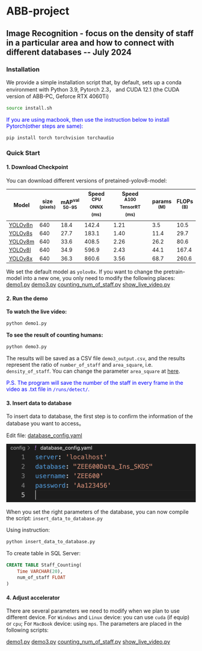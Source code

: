 # ABB-project

## Image Recognition - focus on the density of staff in a particular area and how to connect with different databases -- July 2024


### Installation
We provide a simple installation script that, by default, sets up a conda environment with Python 3.9, Pytorch 2.3， and CUDA 12.1 (the CUDA version of ABB-PC, Geforce RTX 4060Ti)

```.bash
source install.sh
```

<font color=blue>If you are using macbook, then use the instruction below to install Pytorch(other steps are same):</font>

```
pip install torch torchvision torchaudio
```

### Quick Start

#### 1. Download Checkpoint

You can download different versions of pretained-yolov8-model:

| Model                                                                                     | size<br><sup>(pixels) | mAP<sup>val<br>50-95 | Speed<br><sup>CPU ONNX<br>(ms) | Speed<br><sup>A100 TensorRT<br>(ms) | params<br><sup>(M) | FLOPs<br><sup>(B) |
| ----------------------------------------------------------------------------------------- | --------------------- | -------------------- | ------------------------------ | ----------------------------------- | ------------------ | ----------------- |
| [YOLOv8n](https://github.com/ultralytics/assets/releases/download/v8.2.0/yolov8n-oiv7.pt) | 640                   | 18.4                 | 142.4                          | 1.21                                | 3.5                | 10.5              |
| [YOLOv8s](https://github.com/ultralytics/assets/releases/download/v8.2.0/yolov8s-oiv7.pt) | 640                   | 27.7                 | 183.1                          | 1.40                                | 11.4               | 29.7              |
| [YOLOv8m](https://github.com/ultralytics/assets/releases/download/v8.2.0/yolov8m-oiv7.pt) | 640                   | 33.6                 | 408.5                          | 2.26                                | 26.2               | 80.6              |
| [YOLOv8l](https://github.com/ultralytics/assets/releases/download/v8.2.0/yolov8l-oiv7.pt) | 640                   | 34.9                 | 596.9                          | 2.43                                | 44.1               | 167.4             |
| [YOLOv8x](https://github.com/ultralytics/assets/releases/download/v8.2.0/yolov8x-oiv7.pt) | 640                   | 36.3                 | 860.6                          | 3.56                                | 68.7               | 260.6             |

We set the default model as `yolov8x`. If you want to change the pretrain-model into a new one, you only need to modify the following places:
[demo1.py](demo1.py#L5)
[demo3.py](demo3.py#L12)
[counting_num_of_staff.py](model/counting_num_of_staff.py#L13)
[show_live_video.py](model/show_live_video.py#L6)
#### 2. Run the demo

**To watch the live video:**
```.bash
python demo1.py
```

**To see the result of counting humans:**
```.bash
python demo3.py
```

The results will be saved as a CSV file `demo3_output.csv`, and the results represent the ratio of `number_of_staff` and `area_square`, i.e. `density_of_staff`. You can change the parameter `area_square` at [here](demo3.py#L9).

<font color=blue>P.S. The program will save the number of the staff in every frame in the video as .txt file in `/runs/detect/`.</font>

#### 3. Insert data to database
To insert data to database, the first step is to confirm the information of the database you want to access。

Edit file: [database_config.yaml](config/database_config.yaml)

![Alt text](image.png)

When you set the right parameters of the database, you can now compile the script: `insert_data_to_database.py`

Using instruction:
```.bash
python insert_data_to_database.py
```

To create table in SQL Server:
```sql
CREATE TABLE Staff_Counting(
    Time VARCHAR(20),
    num_of_staff FLOAT
)
```
#### 4. Adjust accelerator
There are several parameters we need to modify when we plan to use different device. For `Windows` and `Linux` device: you can use `cuda` (if equip) or `cpu`; For `MacBook` device: using `mps`. The parameters are placed in the following scripts:

[demo1.py](demo1.py#L5)
[demo3.py](demo3.py#L34)
[counting_num_of_staff.py](/model/counting_num_of_staff.py#L35)
[show_live_video.py](/model/show_live_video.py#L6)